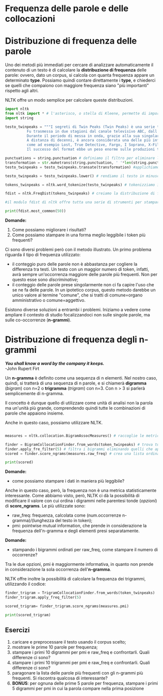 # Frequenza delle parole e delle collocazioni

# Distribuzione di frequenza delle parole 

Uno dei metodi più immediati per cercare di analizzare automaticamente il contenuto di un testo è di calcolare la **distribuzione di frequenza** delle parole: ovvero, dato un corpus, si calcola con quanta frequenza appare un determinato **type**. Possiamo quindi contare direttamente i **type**, e chiederci se quelli che compaiono con maggiore frequenza siano "più importanti" rispetto agli altri.

NLTK offre un modo semplice per calcolare queste distribuzioni.

```python
import nltk
from nltk import * # l'asterisco, o stella di Kleene, permette di importare tutti i sottomoduli di una libreria
import string

testo_twinpeaks = """I segreti di Twin Peaks (Twin Peaks) è una serie televisiva statunitense ideata da David Lynch e Mark Frost.\n
          Fu trasmessa in due stagioni dal canale televisivo ABC, dall'8 aprile 1990 al 10 giugno 1991.\n
          Durante il periodo di messa in onda, grazie alla sua singolarità e al distacco stilistico rispetto ai programmi dell'epoca, la serie divenne presto un cult, reclutando una vasta schiera di fan.\n
          A distanza di decenni, è ancora considerata una delle più influenti nella storia della fiction televisiva ed ha influenzato moltissime serie successive, 
          come ad esempio Lost, True Detective, Fargo, I Soprano, X-Files, Black Mirror, Riverdale, Hannibal, Wayward Pines e molte altre, nonché il videogioco di culto    EarthBound.[1][2].\n
          Il successo del format ebbe un peso enorme sulle produzioni televisive successive al 1991, tanto da poter dividere la storia della televisione in un prima e un dopo I segreti di Twin Peaks,[1]\n"""

punctuations = string.punctuation # definiamo il filtro per eliminare la punteggiatura
transformation = str.maketrans(string.punctuation, ' '*len(string.punctuation)) # definiamo la funzione di trasformazione per trasformare i segni di interpunzione in spazi
testo_twinpeaks = testo_twinpeaks.transate(transformation) #applichiamo la funzione di trasformazione al testo

testo_twinpeaks = testo_twinpeaks.lower() # rendiamo il testo in minuscolo

tokens_twinpeaks = nltk.word_tokenize(testo_twinpeaks) # tokenizziamo il testo

fdist = nltk.FreqDist(tokens_twinpeaks) # creiamo la distribuzione di frequenza dei token nel testo

#il modulo fdist di nltk offre tutta una serie di strumenti per stampare i risultati

print(fdist.most_common(50))
```

**Domande:** 
1. Come possiamo migliorare i risultati? 
2. Come possiamo stampare in una forma meglio leggibile i token più frequenti?

Ci sono diversi problemi però con il metodo illustrato. Un primo problema riguarda il tipo di frequenza utilizzato: 
- il conteggio puro delle parole non è abbastanza per cogliere la differenza tra testi. Un testo con un maggior numero di token, infatti, avrà sempre un'occorrenza maggiore delle parole più frequenti. Non per questo esse sono *discriminative*;
- il conteggio delle parole prese singolarmente non ci fa capire l'uso che se ne fa delle parole. In un ipotetico corpus, questo metodo darebbe un unico valore al termine "comune", che si tratti di comune=organo amministrativo o comune=aggettivo.

Esistono diverse soluzioni a entrambi i problemi. Iniziamo a vedere come ampliare il contesto di studio focalizzandoci non sulle singole parole, ma sulle co-occorrenze (**n-grammi**). 

# Distribuzione di frequenza degli n-grammi

***You shall know a word by the company it keeps.*** \
-John Rupert Firt

Un **n-gramma** è definito come una sequenza di n elementi. Nel nostro caso, quindi, si tratterà di una sequenza di n parole, e si chiamerà **digramma** (*bigram*) con n=2 o **trigramma** (*trigram*) con n=3. Con n > 3 si parlerà semplicemente di n-gramma. 

Il concetto è dunque quello di utilizzare come unità di analisi non la parola ma un'unità più grande, comprendendo quindi tutte le combinazioni di parole che appaiono insieme.

Anche in questo caso, possiamo utilizzare NLTK.

```python

measures = nltk.collocation.BigramAssocMeasures() # raccoglie le metriche per calcolare la frequenza degli n-grammi

finder = BigramCollocationFinder.from_words(token_twinpeaks) # trova tutti i bigrammi nel testo tokenizzato
finder.apply_fre_filter(5) # filtra i bigrammi eliminando quelli che appaiono meno di 5 volte
scored = finder.score_ngrams(measures.raw_freq) # crea una lista ordinando i digrammi trovati per raw freq

print(scored)
```
**Domande:**
- come possiamo stampare i dati in maniera più leggibile?

Anche in questo caso, però, la frequenza non è una metrica statisticamente interessante. Come abbiamo visto, però, NLTK ci dà la possibilità di modificare il valore con cui ordina i digrammi nelle parentesi tonde (*opzioni*) di **score_ngrams**. Le più utilizzate sono:

- raw_freq: frequenza, calcolata come (num.occorrenze n-gramma)/(lunghezza del testo in token);
- pmi: pointwise mutual information, che prende in considerazione la frequenza dell'n-gramma e degli elementi presi separatamente.

**Domande:**
- stampando i bigrammi ordinati per raw_freq, come stampare il numero di occorrenze?

Tra le due opzioni, pmi è maggiormente informativa, in quanto non prende in considerazione la sola occorrenza dell'**n-gramma**. 

NLTK offre inoltre la possibilità di calcolare la frequenza dei trigrammi, utilizzando il codice:

```python
finder_trigram = TrigramCollocationFinder.from_words(token_twinpeaks)
finder_trigram.apply_freq_filter(5)

scored_trigram= finder_trigram.score_ngrams(measures.pmi)

print(scored_trigram)
```

## Esercizi

1. caricare e preprocessare il testo usando il corpus scelto;
2. mostrare le prime 10 parole per frequenza;
3. stampare i primi 10 digrammi per pmi e raw_freq e confrontarli. Quali differenze ci sono?
4. stampare i primi 10 trigrammi per pmi e raw_freq e confrontarli. Quali differenze ci sono?
5. paragonare la lista delle parole più frequenti con gli n-grammi più frequenti. Si riscontra qualcosa di interessante?
6. **BONUS**: per ognuna delle prime 5 parole per frequenza, stampare i primi 5 digrammi per pmi in cui la parola compare nella prima posizione 
